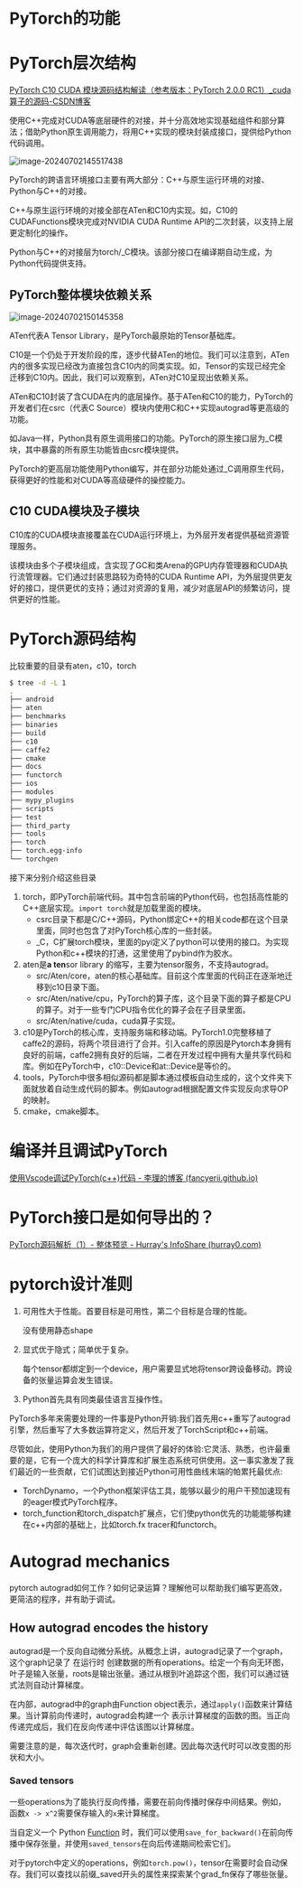 # PyTorch的功能

# PyTorch层次结构

[PyTorch C10 CUDA 模块源码结构解读（参考版本：PyTorch 2.0.0 RC1）_cuda算子的源码-CSDN博客](https://blog.csdn.net/m0_62405272/article/details/130124736)

使用C++完成对CUDA等底层硬件的对接，并十分高效地实现基础组件和部分算法；借助Python原生调用能力，将用C++实现的模块封装成接口，提供给Python代码调用。

![image-20240702145517438](pytorch.assets/image-20240702145517438.png)

PyTorch的跨语言环境接口主要有两大部分：C++与原生运行环境的对接、Python与C++的对接。

C++与原生运行环境的对接全部在ATen和C10内实现。如，C10的CUDAFunctions模块完成对NVIDIA CUDA Runtime API的二次封装，以支持上层更定制化的操作。

Python与C++的对接层为torch/_C模块。该部分接口在编译期自动生成，为Python代码提供支持。

## PyTorch整体模块依赖关系

![image-20240702150145358](pytorch.assets/image-20240702150145358.png)

ATen代表A Tensor Library，是PyTorch最原始的Tensor基础库。

C10是一个仍处于开发阶段的库，逐步代替ATen的地位。我们可以注意到，ATen内的很多实现已经改为直接包含C10内的同类实现。如，Tensor的实现已经完全迁移到C10内。因此，我们可以观察到，ATen对C10呈现出依赖关系。

ATen和C10封装了含CUDA在内的底层操作。基于ATen和C10的能力，PyTorch的开发者们在csrc（代表C Source）模块内使用C和C++实现autograd等更高级的功能。

如Java一样，Python具有原生调用接口的功能。PyTorch的原生接口层为_C模块，其中暴露的所有原生功能皆由csrc模块提供。

PyTorch的更高层功能使用Python编写，并在部分功能处通过_C调用原生代码，获得更好的性能和对CUDA等高级硬件的操控能力。

## C10 CUDA模块及子模块

C10库的CUDA模块直接覆盖在CUDA运行环境上，为外层开发者提供基础资源管理服务。

该模块由多个子模块组成，含实现了GC和类Arena的GPU内存管理器和CUDA执行流管理器。它们通过封装思路较为奇特的CUDA Runtime API，为外层提供更友好的接口，提供更优的支持；通过对资源的复用，减少对底层API的频繁访问，提供更好的性能。

# PyTorch源码结构

比较重要的目录有aten，c10，torch

```bash
$ tree -d -L 1
.
├── android
├── aten
├── benchmarks
├── binaries
├── build
├── c10
├── caffe2
├── cmake
├── docs
├── functorch
├── ios
├── modules
├── mypy_plugins
├── scripts
├── test
├── third_party
├── tools
├── torch
├── torch.egg-info
└── torchgen
```

接下来分别介绍这些目录

1. torch，即PyTorch前端代码。其中包含前端的Python代码，也包括高性能的C++底层实现。`import torch`就是加载里面的模块。
   - csrc目录下都是C/C++源码，Python绑定C++的相关code都在这个目录里面，同时也包含了对PyTorch核心库的一些封装。
   - _C，C扩展torch模块，里面的pyi定义了python可以使用的接口。为实现Python和c++模块的打通，这里使用了pybind作为胶水。
2. aten是**a ten**sor library 的缩写，主要为tensor服务，不支持autograd。
   - src/Aten/core，aten的核心基础库。目前这个库里面的代码正在逐渐地迁移到c10目录下面。
   - src/Aten/native/cpu，PyTorch的算子库，这个目录下面的算子都是CPU的算子。对于一些专门CPU指令优化的算子会在子目录里面。
   - src/Aten/native/cuda，cuda算子实现。
3. c10是PyTorch的核心库，支持服务端和移动端。PyTorch1.0完整移植了caffe2的源码，将两个项目进行了合并。引入caffe的原因是Pytorch本身拥有良好的前端，caffe2拥有良好的后端，二者在开发过程中拥有大量共享代码和库。例如在PyTorch中，c10::Device和at::Device是等价的。
4. tools，PyTorch中很多相似源码都是脚本通过模板自动生成的，这个文件夹下面就放着自动生成代码的脚本。例如autograd根据配置文件实现反向求导OP的映射。
5. cmake，cmake脚本。



# 编译并且调试PyTorch

[使用Vscode调试PyTorch(c++)代码 - 李理的博客 (fancyerii.github.io)](http://fancyerii.github.io/2024/03/21/debug-pytorch/#modules)

# PyTorch接口是如何导出的？

[PyTorch源码解析（1）- 整体预览 - Hurray's InfoShare (hurray0.com)](https://hurray0.com/menu/151/)

# pytorch设计准则

1. 可用性大于性能。首要目标是可用性，第二个目标是合理的性能。

   没有使用静态shape

2. 显式优于隐式；简单优于复杂。

   每个tensor都绑定到一个device，用户需要显式地将tensor跨设备移动。跨设备的张量运算会发生错误。

3. Python首先具有同类最佳语言互操作性。

PyTorch多年来需要处理的一件事是Python开销:我们首先用c++重写了autograd引擎，然后重写了大多数运算符定义，然后开发了TorchScript和c++前端。

尽管如此，使用Python为我们的用户提供了最好的体验:它灵活、熟悉，也许最重要的是，它有一个庞大的科学计算库和扩展生态系统可供使用。这一事实激发了我们最近的一些贡献，它们试图达到接近Python可用性曲线末端的帕累托最优点:

- TorchDynamo，一个Python框架评估工具，能够以最少的用户干预加速现有的eager模式PyTorch程序。
- torch_function和torch_dispatch扩展点，它们使python优先的功能能够构建在c++内部的基础上，比如torch.fx tracer和functorch。





# Autograd mechanics

pytorch autograd如何工作？如何记录运算？理解他可以帮助我们编写更高效，更简洁的程序，并有助于调试。

## How autograd encodes the history

autograd是一个反向自动微分系统。从概念上讲，autograd记录了一个graph，这个graph记录了 在运行时 创建数据的所有operations。给定一个有向无环图，叶子是输入张量，roots是输出张量。通过从根到叶追踪这个图，我们可以通过链式法则自动计算梯度。

在内部，autograd中的graph由Function object表示，通过`apply()`函数来计算结果。当计算前向传递时，autograd会构建一个 表示计算梯度的函数的图。当正向传递完成后，我们在反向传递中评估该图以计算梯度。

需要注意的是，每次迭代时，graph会重新创建。因此每次迭代时可以改变图的形状和大小。

### Saved tensors

一些operations为了能执行反向传播，需要在前向传播时保存中间结果。例如，函数`x -> x^2`需要保存输入的`x`来计算梯度。

当自定义一个 Python [Function](https://pytorch.org/docs/stable/autograd.html#torch.autograd.Function) 时，我们可以使用`save_for_backward()`在前向传播中保存张量，并使用`saved_tensors`在向后传递期间检索它们。

对于pytorch中定义的operations，例如`torch.pow()`，tensor在需要时会自动保存。我们可以查找以前缀_saved开头的属性来探索某个grad_fn保存了哪些张量。